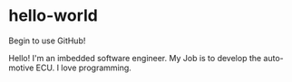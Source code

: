 # hello-world
Begin to use GitHub!

Hello!
I'm an imbedded software engineer.
My Job is to develop the auto-motive ECU.
I love programming.
